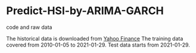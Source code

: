 # Predict-HSI-by-ARIMA-GARCH
code and raw data

The historical data is downloaded from 
[Yahoo Finance](https://finance.yahoo.com/quote/%5EHSI/history?p=%5EHSI)
The training data covered from 2010-01-05 to 2021-01-29. Test data starts from 2021-01-29.
